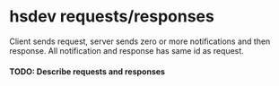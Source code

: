 # hsdev requests/responses

Client sends request, server sends zero or more notifications and then response. All notification and response has same id as request.

#### TODO: Describe requests and responses
